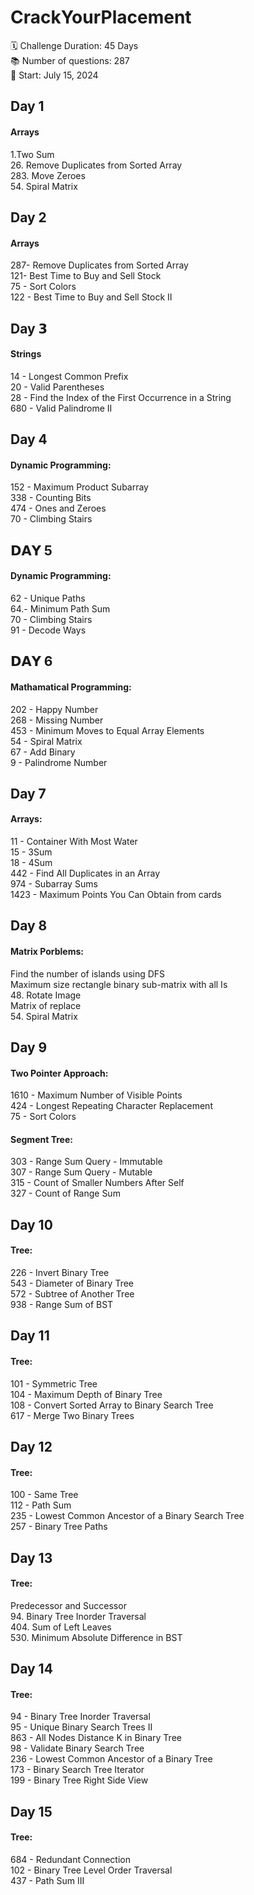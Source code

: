 # CrackYourPlacement
 🗓 Challenge Duration: 45 Days <br>
 📚 Number of questions: 287 <br>
 🚀 Start: July 15, 2024

## Day 1
#### Arrays
1.Two Sum <br>
26. Remove Duplicates from Sorted Array <br>
283. Move Zeroes <br>
54. Spiral Matrix <br>

## Day 2
#### Arrays
287- Remove Duplicates from Sorted Array <br>
121- Best Time to Buy and Sell Stock <br>
75 - Sort Colors <br>
122 - Best Time to Buy and Sell Stock II <br>

## Day 𝟯
#### Strings
14 - Longest Common Prefix <br>
20 - Valid Parentheses <br>
28 - Find the Index of the First Occurrence in a String <br>
680 - Valid Palindrome II <br>

## Day 4
#### Dynamic Programming:
152 - Maximum Product Subarray <br>
338 - Counting Bits <br> 
474 - Ones and Zeroes <br>
70 - Climbing Stairs <br>

## 𝗗𝗔𝗬 5 
#### Dynamic Programming:
62 - Unique Paths <br>
64.- Minimum Path Sum <br>
70 - Climbing Stairs  <br>
91 -  Decode Ways <br>

## 𝗗𝗔𝗬 6
#### Mathamatical Programming:
202 -  Happy Number <br>
268 - Missing Number <br>
453 - Minimum Moves to Equal Array Elements <br>
54 - Spiral Matrix <br>
67 - Add Binary <br>
9 - Palindrome Number <br>

## Day 7
#### Arrays:
11 - Container With Most Water <br>
15 - 3Sum <br>
18 - 4Sum <br>
442 - Find All Duplicates in an Array <br>
974 - Subarray Sums <br>
1423 - Maximum Points You Can Obtain from cards <br>

## Day 8
#### Matrix Porblems:
Find the number of islands using DFS <br>
Maximum size rectangle binary sub-matrix with all Is <br>
48. Rotate Image <br>
Matrix of  replace <br>
54. Spiral Matrix <br>

## Day 9
#### Two Pointer Approach:
1610 - Maximum Number of Visible Points <br>
424 - Longest Repeating Character Replacement <br>
75 - Sort Colors<br>
#### Segment Tree:
303 - Range Sum Query - Immutable <br>
307 - Range Sum Query - Mutable <br>
315 - Count of Smaller Numbers After Self <br>
327 - Count of Range Sum <br>

## Day 10
#### Tree:
226 - Invert Binary Tree <br> 
543 - Diameter of Binary Tree <br>
572 - Subtree of Another Tree <br>
938 - Range Sum of BST <br>

## Day 11
#### Tree:
101 - Symmetric Tree <br>
104 - Maximum Depth of Binary Tree <br>
108 - Convert Sorted Array to Binary Search Tree <br>
617 - Merge Two Binary Trees <br>

## Day 12
#### Tree:
100 - Same Tree <br>
112 - Path Sum <br>
235 - Lowest Common Ancestor of a Binary Search Tree <br>
257 - Binary Tree Paths <br>

## Day 13
#### Tree:
Predecessor and Successor <br>
94. Binary Tree Inorder Traversal <br>
404. Sum of Left Leaves <br>
530. Minimum Absolute Difference in BST <br>

## Day 14
#### Tree:
94 - Binary Tree Inorder Traversal <br>
95 - Unique Binary Search Trees II <br>
863 - All Nodes Distance K in Binary Tree <br>
98 - Validate Binary Search Tree <br>
236 - Lowest Common Ancestor of a Binary Tree <br>
173 - Binary Search Tree Iterator <br>
199 - Binary Tree Right Side View <br>

## Day 15
#### Tree:
684 - Redundant Connection <br>
102 - Binary Tree Level Order Traversal <br>
437 - Path Sum III
